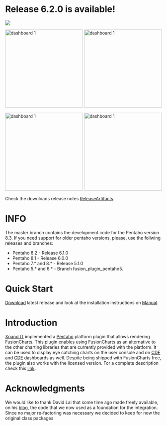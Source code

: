 # Release 6.2.0 is available! #

[![](http://www.xpand-it.com/wp-content/uploads/2015/12/01-FusionCharts-Plugin-for-Pentaho-2016.jpg)](http://www.xpand-it.com/fusioncharts-plugin-for-pentaho/)

<img src='http://www.xpand-it.com/wp-content/uploads/2015/12/08-SampleBar2D.png'  alt='dashboard 1' width='250px' /> <img src='http://www.xpand-it.com/wp-content/uploads/2015/12/11-SampleFusionMaps.png'    alt='dashboard 1' width='250px' />

<img src='http://www.xpand-it.com/wp-content/uploads/2015/12/10-SampleAngularGauge.png' alt='dashboard 1' width='250px' /> <img src='http://www.xpand-it.com/wp-content/uploads/2015/12/13-SampleMulti-SeriesLineChart.png'  alt='dashboard 1' width='250px' />

Check the downloads release notes [ReleaseArtifacts](https://github.com/xpandit/pentaho-fc-plugin/wiki/ReleaseArtifacts).

# INFO #
The master branch contains the development code for the Pentaho version 8.3. If you need support for older pentaho versions, please,  use the follwing releases and branches:
 - Pentaho 8.2 - Release 6.1.0
 - Pentaho 8.1 - Release 6.0.0 
 - Pentaho 7.\* and 8.\* - Release 5.1.0
 - Pentaho 5.\* and 6.\* - Branch fusion_plugin_pentaho5.

# Quick Start #
[Download](http://www.xpand-it.com/fusioncharts-plugin-for-pentaho) latest release and look at the installation instructions on [Manual](https://github.com/xpandit/pentaho-fc-plugin/wiki/Manual).

# Introduction #
[Xpand IT](http://xpand-it.com/) implemented a [Pentaho](http://sourceforge.net/projects/pentaho/) platform plugin that allows rendering [FusionCharts](http://www.fusioncharts.com/). This plugin enables using FusionCharts as an alternative to the other charting libraries that are currently provided with the platform.
It can be used to display eye catching charts on the user console and on [CDF](http://www.webdetails.pt/ctools/cdf/) and [CDE](http://www.webdetails.pt/ctools/cde/) dashboards as well. Despite being shipped with FusionCharts free, the plugin also works with the licensed version. For a complete description check this [link](http://www.xpand-it.com/fusioncharts).

# Acknowledgments #
We would like to thank David Lai that some time ago made freely available, on his [blog](http://davidlai101.com/blog/), the code that we now used as a foundation for the integration. Since no major re-factoring was necessary we decided to keep for now the original class packages.
